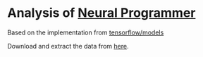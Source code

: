 # Analysis of [Neural Programmer](https://arxiv.org/abs/1611.08945)

Based on the implementation from [tensorflow/models](https://github.com/tensorflow/models/tree/master/research/neural_programmer)

Download and extract the data from [here](https://www.dropbox.com/s/9tvtcv6lmy51zfw/data.zip?dl=0). 

